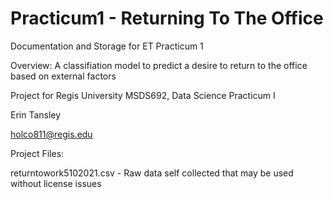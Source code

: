 # Practicum1 - Returning To The Office
Documentation and Storage for ET Practicum 1

  Overview:
  A classifiation model to predict a desire to return to the office based on external factors
  
  Project for Regis University MSDS692, Data Science Practicum I
  
  Erin Tansley
  
  holco811@regis.edu
  
  Project Files:
  
  returntowork5102021.csv - Raw data self collected that may be used without license issues
  
  
